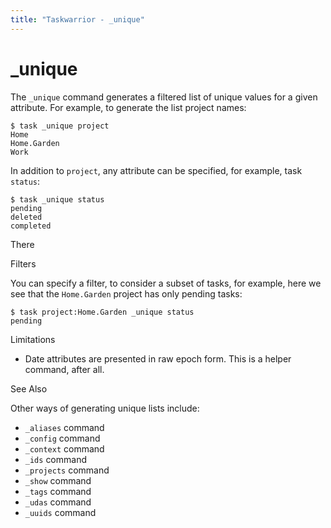 ```yaml
---
title: "Taskwarrior - _unique"
---
```



# \_unique

The `_unique` command generates a filtered list of unique values for a given
attribute. For example, to generate the list project names:

    $ task _unique project
    Home
    Home.Garden
    Work

In addition to `project`, any attribute can be specified, for example, task
`status`:

    $ task _unique status
    pending
    deleted
    completed

There


 Filters

You can specify a filter, to consider a subset of tasks, for example, here we
see that the `Home.Garden` project has only pending tasks:

    $ task project:Home.Garden _unique status
    pending


 Limitations

-   Date attributes are presented in raw epoch form. This is a helper command,
    after all.


 See Also

Other ways of generating unique lists include:

-   `_aliases` command
-   `_config` command
-   `_context` command
-   `_ids` command
-   `_projects` command
-   `_show` command
-   `_tags` command
-   `_udas` command
-   `_uuids` command

